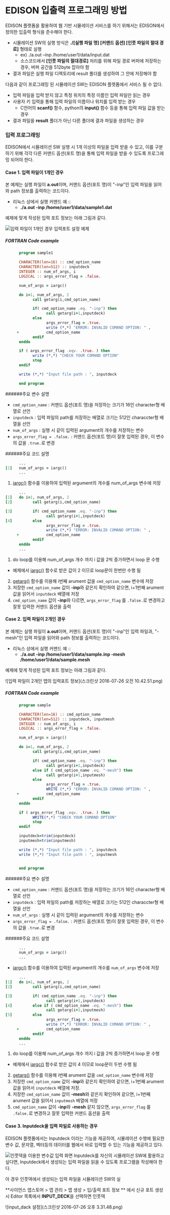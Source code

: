 # EDISON 입출력 프로그래밍 방법

EDISON 플랫폼을 활용하여 웹 기반 시뮬레이션 서비스를 하기 위해서는 EDISON에서 정의한 입출력 형식을 준수해야 한다. 
- 시뮬레이션 SW의 실행 방식은 **./[실행 파일 명] [커맨드 옵션] [인풋 파일의 절대 경로]** 형태로 실행 
  -  ex) ./a.out –inp /home/user1/data/input.dat
  - 소스코드에서 **[인풋 파일의 절대경로]** 처리를 위해 파일 경로 버퍼에 저장하는 경우, 버퍼 공간을 512byte 잡아야 함
- 결과 파일은 실행 파일 디렉토리에 result 폴더를 생성하여 그 안에 저장해야 함

다음과 같이 프로그래밍 된 시뮬레이션 SW는 EDISON 플랫폼에서 서비스 될 수 없다.
 - 입력 파일을 입력 받지 않고 특정 위치의 특정 이름인 입력 파일만 읽는 경우
 - 사용자 키 입력을 통해 입력 파일의 이름이나 위치를 입력 받는 경우
   - C언어의 **scanf()** 함수, python의 **input()** 함수 등을 통해 입력 파일 값을 받는 경우 
 - 결과 파일을 **result** 폴더가 아닌 다른 폴더에 결과 파일을 생성하는 경우

### 입력 프로그래밍

EDISON에서 시뮬레이션 SW 실행 시 1개 이상의 파일을 입력 받을 수 있고, 이를 구분하기 위해 각각 다른 커맨드 옵션(포트 명)을 통해 입력 파일을 받을 수 있도록 프로그래밍 되어야 한다. 

#### Case 1. 입력 파일이 1개인 경우  

본 예제는 실행 파일이 **a.out**이며, 커맨드 옵션(포트 명)이 "-inp"인 입력 파일을 읽어와 path 정보를 출력하는 코드이다.

 - 리눅스 상에서 실행 커맨드 예 ::  
   - **./a.out -inp /home/user1/data/sample1.dat** 


예제에 맞게 작성된 입력 포트 정보는 아래 그림과 같다.  


![입력 파일이 1개인 경우 입력포트 설정 예제](sample1.png)


##### FORTRAN Code example

```fortran
      program sample1

      CHARACTER(len=16) :: cmd_option_name
      CHARACTER(len=512) :: inputdeck
      INTEGER :: num_of_args, i
      LOGICAL :: args_error_flag = .false.

      num_of_args = iargc()

      do i=1, num_of_args, 2
            call getarg(i,cmd_option_name)

            if( cmd_option_name .eq. "-inp") then
                  call getarg(i+1,inputdeck)
            else
                  args_error_flag = .true.
                  write (*,*) "ERROR: INVALID COMAND OPTION: " ,
     +            cmd_option_name
            endif
      enddo

      if ( args_error_flag .eqv. .true. ) then
            write (*,*) "CHECK YOUR COMAND OPTION"
            stop
      endif

      write (*,*) "Input file path : ", inputdeck

      end program

```
######주요 변수 설명 
 - ```cmd_option_name``` : 커맨드 옵션(포트 명)을 저장하는 크기가 16인 character형 배열로 선언
 - ```inputdeck``` : 입력 파일의 path를 저장하는 배열로 크기는 512인 characcter형 배열을 선언
 - ```num_of_args``` : 실행 시 같이 입력된 argument의 개수를 저장하는 변수 
 - ```args_error_flag = .false.``` : 커맨드 옵션(포트 명)이 잘못 입력된 경우, 이 변수의 값을 ```.true.```로 변경


######주요 코드 설명

```fortran
      ...
[1]   num_of_args = iargc()
      ...
```
 1. [iargc()](https://gcc.gnu.org/onlinedocs/gfortran/IARGC.html) 함수를 이용하여 입력된 argument의 개수를 num_of_args 변수에 저장 

```fortran
      ...
[1]   do i=1, num_of_args, 2   
[2]         call getarg(i,cmd_option_name)

[3]         if( cmd_option_name .eq. "-inp") then
                  call getarg(i+1,inputdeck)
[4]         else
                  args_error_flag = .true.
                  write (*,*) "ERROR: INVALID COMAND OPTION: " ,
     +            cmd_option_name
            endif
      enddo
      ...
```
1. do loop를 이용해 num_of_args 개수 까지 i 값을 2씩 증가하면서 loop 문 수행
  - 예제에서 [iargc()](https://gcc.gnu.org/onlinedocs/gfortran/IARGC.html) 함수로 받은 값이 2 이므로 loop문이 한번만 수행 됨 
2. [getarg()](https://gcc.gnu.org/onlinedocs/gfortran/GETARG.html#GETARG) 함수를 이용해 i번째 arument 값을 ```cmd_option_name``` 변수에 저장
3. 저장한 ```cmd_option_name``` 값이 **-inp**와 같은지 확인하여 같으면, i+1번째 arument 값을 읽어서 ```inputdeck``` 배열에 저장
4. ```cmd_option_name``` 값이 **-inp**와 다르면, ```args_error_flag``` 를 ```.false.```로 변경하고 잘못 입력한 커맨드 옵션을 출력


#### Case 2. 입력 파일이 2개인 경우  

본 예제는 실행 파일이 **a.out**이며, 커맨드 옵션(포트 명)이 "-inp"인 입력 파일과, "-mesh"인 입력 파일을 읽어와 path 정보를 출력하는 코드이다.

 - 리눅스 상에서 실행 커맨드 예 ::  
   - **./a.out -inp /home/user1/data/sample.inp -mesh /home/user1/data/sample.mesh** 


예제에 맞게 작성된 입력 포트 정보는 아래 그림과 같다.  


![입력 파일이 2개인 앱의 입력포트 정보](스크린샷 2016-07-26 오전 10.42.51.png)


##### FORTRAN Code example

```fortran
      program sample

      CHARACTER(len=16) :: cmd_option_name
      CHARACTER(len=512) :: inputdeck, inputmesh
      INTEGER :: num_of_args, i
      LOGICAL :: args_error_flag = .false.

      num_of_args = iargc()

      do i=1, num_of_args, 2
            call getarg(i,cmd_option_name)

            if( cmd_option_name .eq. "-inp") then
                  call getarg(i+1,inputdeck)
            else if ( cmd_option_name .eq. "-mesh") then
                  call getarg(i+1,inputmesh)
            else
                  args_error_flag = .true.
                  WRITE (*,*) "ERROR: INVALID COMAND OPTION: " ,
     +            cmd_option_name
            endif
      enddo

      if ( args_error_flag .eqv. .true. ) then
            WRITE(*,*) "CHECK YOUR COMAND OPTION"
            stop
      endif

      inputdeck=trim(inputdeck)
      inputmesh=trim(inputmesh)

      write (*,*) "Input file path : ", inputdeck
      write (*,*) "Input file path : ", inputmesh


      end program

```
######주요 변수 설명 
 - ```cmd_option_name``` : 커맨드 옵션(포트 명)을 저장하는 크기가 16인 character형 배열로 선언
 - ```inputdeck``` : 입력 파일의 path를 저장하는 배열로 크기는 512인 characcter형 배열을 선언
 - ```num_of_args``` : 실행 시 같이 입력된 argument의 개수를 저장하는 변수 
 - ```args_error_flag = .false.``` : 커맨드 옵션(포트 명)이 잘못 입력된 경우, 이 변수의 값을 ```.true.```로 변경


######주요 코드 설명

```fortran
      ...
      num_of_args = iargc()
      ...
```
 - [iargc()](https://gcc.gnu.org/onlinedocs/gfortran/IARGC.html) 함수를 이용하여 입력된 argument의 개수를 ```num_of_args``` 변수에 저장 

```fortran
      ...
[1]   do i=1, num_of_args, 2   
[2]         call getarg(i,cmd_option_name)

[3]         if( cmd_option_name .eq. "-inp") then
                  call getarg(i+1,inputdeck)
[4]         else if ( cmd_option_name .eq. "-mesh") then
                  call getarg(i+1,inputmesh)
[5]         else
                  args_error_flag = .true.
                  write (*,*) "ERROR: INVALID COMAND OPTION: " ,
     +            cmd_option_name
            endif
      enddo
      ...
```
1. do loop를 이용해 num_of_args 개수 까지 i 값을 2씩 증가하면서 loop 문 수행
  - 예제에서 [iargc()](https://gcc.gnu.org/onlinedocs/gfortran/IARGC.html) 함수로 받은 값이 4 이므로 loop문이 두번 수행 됨 
2. [getarg()](https://gcc.gnu.org/onlinedocs/gfortran/GETARG.html#GETARG) 함수를 이용해 i번째 arument 값을 ```cmd_option_name``` 변수에 저장
3. 저장한 ```cmd_option_name```  값이 **-inp**와 같은지 확인하여 같으면, i+1번째 arument 값을 읽어서 ```inputdeck``` 배열에 저장. 
4. 저장한 ```cmd_option_name```  값이 **-mesh**와 같은지 확인하여 같으면, i+1번째 arument 값을 읽어서 ```inputmesh``` 배열에 저장
5. ```cmd_option_name``` 값이 **-inp**와 **-mesh** 같지 않으면, ```args_error_flag``` 를 ```.false.```로 변경하고 잘못 입력한 커맨드 옵션을 출력


#### Case 3. Inputdeck을 입력 파일로 사용하는 경우  

EDISON 플랫폼에서는 Inputdeck 이라는 기능을 제공하여, 시뮬레이션 수행에 필요한 변수 값, 문자열, 벡터등의 데이터를 웹에서 바로 입력할 수 있는 기능을 제공하고 있다. 

![인풋덱을 이용한 변수값 입력 화면](inputdeck1.jpg)
Inputdeck를 자신의 시뮬레이션 SW에 활용하고 싶다면, Inputdeck에서 생성되는 입력 파일을 읽을 수 있도록 프로그램을 작성해야 한다.



아 경우 인풋덱에서 생성되는 입력 파일을 시뮬레이션 SW의 실

**사이언스 앱스토어 > 앱 관리 > 앱 생성 > 입/출력 포트 정보 ** 에서 신규 포트 생성 시 Editor 목록에서 **INPUT_DECK**을 선택하면 인풋덱 

  ![input_dack 설정](스크린샷 2016-07-26 오후 3.31.48.png)